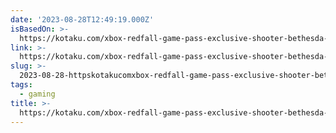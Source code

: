 ```yaml
---
date: '2023-08-28T12:49:19.000Z'
isBasedOn: >-
  https://kotaku.com/xbox-redfall-game-pass-exclusive-shooter-bethesda-1850616260
link: >-
  https://kotaku.com/xbox-redfall-game-pass-exclusive-shooter-bethesda-1850616260
slug: >-
  2023-08-28-httpskotakucomxbox-redfall-game-pass-exclusive-shooter-bethesda-1850616260
tags:
  - gaming
title: >-
  https://kotaku.com/xbox-redfall-game-pass-exclusive-shooter-bethesda-1850616260
---
```



